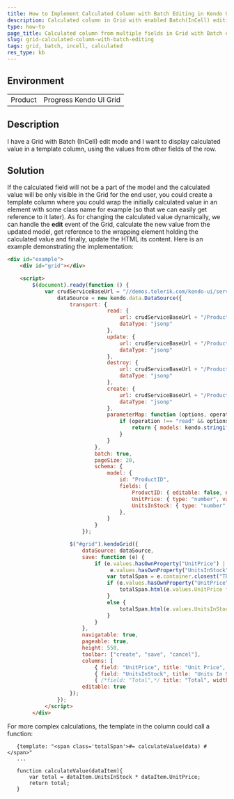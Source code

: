 ```yaml
---
title: How to Implement Calculated Column with Batch Editing in Kendo UI Grid
description: Calculated column in Grid with enabled Batch(InCell) editing
type: how-to
page_title: Calculated column from multiple fields in Grid with Batch edit mode
slug: grid-calculated-column-with-batch-editing
tags: grid, batch, incell, calculated
res_type: kb
---
```


## Environment
<table>
 <tr>
  <td>Product</td>
  <td>Progress Kendo UI Grid</td>
 </tr>
</table>


## Description

I have a Grid with Batch (InCell) edit mode and I want to display calculated value in a template column, using the values from other fields of the row.

## Solution
  
If the calculated field will not be a part of the model and the calculated value will be only visible in the Grid for the end user, you could create a template column where you could wrap the initially calculated value in an element with some class name for example (so that we can easily get reference to it later). As for changing the calculated value dynamically, we can handle the **edit** event of the Grid, calculate the new value from the updated model, get reference to the wrapping element holding the calculated value and finally, update the HTML its content. Here is an example demonstrating the implementation: 

````html
<div id="example">
    <div id="grid"></div>

    <script>
    	$(document).ready(function () {
    		var crudServiceBaseUrl = "//demos.telerik.com/kendo-ui/service",
                dataSource = new kendo.data.DataSource({
                	transport: {
                        		read: {
                        			url: crudServiceBaseUrl + "/Products",
                        			dataType: "jsonp"
                        		},
                        		update: {
                        			url: crudServiceBaseUrl + "/Products/Update",
                        			dataType: "jsonp"
                        		},
                        		destroy: {
                        			url: crudServiceBaseUrl + "/Products/Destroy",
                        			dataType: "jsonp"
                        		},
                        		create: {
                        			url: crudServiceBaseUrl + "/Products/Create",
                        			dataType: "jsonp"
                        		},
                        		parameterMap: function (options, operation) {
                        			if (operation !== "read" && options.models) {
                        				return { models: kendo.stringify(options.models) };
                        			}
                        		}
                        	},
                        	batch: true,
                        	pageSize: 20,
                        	schema: {
                        		model: {
                        			id: "ProductID",
                        			fields: {
                        				ProductID: { editable: false, nullable: true },
                        				UnitPrice: { type: "number", validation: { required: true, min: 1 } },
                        				UnitsInStock: { type: "number", validation: { min: 0, required: true } }
                        			},
                        		}
                        	}
                        });

            		$("#grid").kendoGrid({
            			dataSource: dataSource,
            			save: function (e) {
            				if (e.values.hasOwnProperty("UnitPrice") ||
							  	 e.values.hasOwnProperty("UnitsInStock")) {
            					var totalSpan = e.container.closest("TR").find(".totalSpan");
            					if (e.values.hasOwnProperty("UnitPrice")) {
            						totalSpan.html(e.values.UnitPrice * e.model.UnitsInStock);
            					}
            					else {
            						totalSpan.html(e.values.UnitsInStock * e.model.UnitPrice);
            					}
            				}
            			},
            			navigatable: true,
            			pageable: true,
            			height: 550,
            			toolbar: ["create", "save", "cancel"],
            			columns: [
                            { field: "UnitPrice", title: "Unit Price", format: "{0:c}", width: 120 },
                            { field: "UnitsInStock", title: "Units In Stock", width: 120 },
                            { /*field: "Total",*/ title: "Total", width: 100, template: "<span class='totalSpan'>#= UnitsInStock * UnitPrice #</span>", editable: false }],
            			editable: true
            		});
            	});
            </script>
        </div>
````

For more complex calculations, the template in the column could call a function:
````
   {template: "<span class='totalSpan'>#= calculateValue(data) #</span>"
   ...
   
   function calculateValue(dataItem){
       var total = dataItem.UnitsInStock * dataItem.UnitPrice;
       return total;
   }
````

